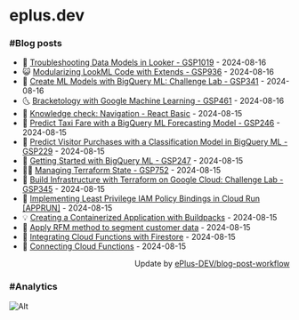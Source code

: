 # eplus.dev

### #Blog posts

<!-- BLOG-POST-LIST:START -->
 - 🧰 [Troubleshooting Data Models in Looker - GSP1019](https://eplus.dev/troubleshooting-data-models-in-looker-gsp1019) - 2024-08-16
 - 😺 [Modularizing LookML Code with Extends - GSP936](https://eplus.dev/modularizing-lookml-code-with-extends-gsp936) - 2024-08-16
 - 🗽 [Create ML Models with BigQuery ML: Challenge Lab - GSP341](https://eplus.dev/create-ml-models-with-bigquery-ml-challenge-lab-gsp341) - 2024-08-16
 - 🌜 [Bracketology with Google Machine Learning - GSP461](https://eplus.dev/bracketology-with-google-machine-learning-gsp461) - 2024-08-16
 - 📝 [Knowledge check: Navigation - React Basic](https://eplus.dev/knowledge-check-navigation-react-basic) - 2024-08-15
 - 🚀 [Predict Taxi Fare with a BigQuery ML Forecasting Model - GSP246](https://eplus.dev/predict-taxi-fare-with-a-bigquery-ml-forecasting-model-gsp246) - 2024-08-15
 - 💼 [Predict Visitor Purchases with a Classification Model in BigQuery ML - GSP229](https://eplus.dev/predict-visitor-purchases-with-a-classification-model-in-bigquery-ml-gsp229) - 2024-08-15
 - 🦣 [Getting Started with BigQuery ML - GSP247](https://eplus.dev/getting-started-with-bigquery-ml-gsp247) - 2024-08-15
 - 👨‍🏫 [Managing Terraform State - GSP752](https://eplus.dev/managing-terraform-state-gsp752) - 2024-08-15
 - 🔭 [Build Infrastructure with Terraform on Google Cloud: Challenge Lab - GSP345](https://eplus.dev/build-infrastructure-with-terraform-on-google-cloud-challenge-lab-gsp345) - 2024-08-15
 - 🤡 [Implementing Least Privilege IAM Policy Bindings in Cloud Run [APPRUN]](https://eplus.dev/implementing-least-privilege-iam-policy-bindings-in-cloud-run-apprun) - 2024-08-15
 - 💡 [Creating a Containerized Application with Buildpacks](https://eplus.dev/creating-a-containerized-application-with-buildpacks) - 2024-08-15
 - 🦣 [Apply RFM method to segment customer data](https://eplus.dev/apply-rfm-method-to-segment-customer-data) - 2024-08-15
 - 💪 [Integrating Cloud Functions with Firestore](https://eplus.dev/integrating-cloud-functions-with-firestore) - 2024-08-15
 - 🤡 [Connecting Cloud Functions](https://eplus.dev/connecting-cloud-functions) - 2024-08-15<!-- BLOG-POST-LIST:END -->

<div align="right">
  Update by <a target="_blank"
    href="https://github.com/ePlus-DEV/blog-post-workflow">ePlus-DEV/blog-post-workflow</a>
</div>

### #Analytics
![Alt](https://repobeats.axiom.co/api/embed/9990f7cddfbad8d834990b10ccad05f81ac1096f.svg "Repobeats analytics image")
